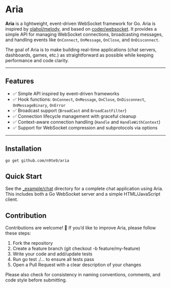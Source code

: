 # Aria

**Aria** is a lightweight, event-driven WebSocket framework for Go.
Aria is inspired by [olahol/melody](https://github.com/olahol/melody), and based on [coder/websocket](https://github.com/coder/websocket).
It provides a simple API for managing WebSocket connections, broadcasting messages, and handling events like `OnConnect`, `OnMessage`, `OnClose`, and `OnDisconnect`.  

The goal of Aria is to make building real-time applications (chat servers, dashboards, games, etc.) as straightforward as possible while keeping performance and code clarity.

---

## Features

- ✅ Simple API inspired by event-driven frameworks  
- ✅ Hook functions: `OnConnect`, `OnMessage`, `OnClose`, `OnDisconnect`, `OnMessageBinary`, `OnError`  
- ✅ Broadcast support (`BroadCast` and `BroadCastFilter`)  
- ✅ Connection lifecycle management with graceful cleanup  
- ✅ Context-aware connection handling (`Handle` and `HandleWithContext`)  
- ✅ Support for WebSocket compression and subprotocols via options  

---

## Installation

```bash
go get github.com/n9te9/aria
```

## Quick Start

See the [_example/chat](https://github.com/n9te9/aria/tree/main/_example/chat) directory for a complete chat application using Aria.
This includes both a Go WebSocket server and a simple HTML/JavaScript client.

## Contribution

Contributions are welcome! 🎉
If you’d like to improve Aria, please follow these steps:

1. Fork the repository
2. Create a feature branch (git checkout -b feature/my-feature)
3. Write your code and add/update tests
4. Run go test ./... to ensure all tests pass
5. Open a Pull Request with a clear description of your changes

Please also check for consistency in naming conventions, comments, and code style before submitting.
